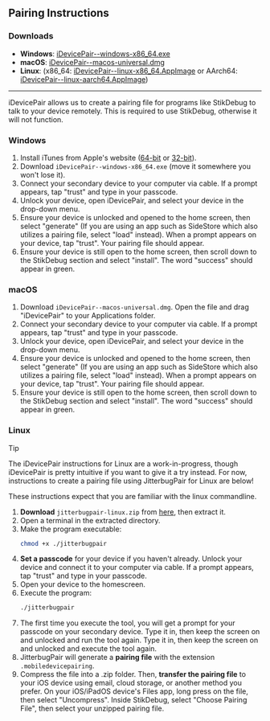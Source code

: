 ## Pairing Instructions

### Downloads
- **Windows**: [iDevicePair--windows-x86_64.exe](https://github.com/jkcoxson/idevice_pair/releases/latest/download/iDevicePair--windows-x86_64.exe)
- **macOS**: [iDevicePair--macos-universal.dmg](https://github.com/jkcoxson/idevice_pair/releases/latest/download/iDevicePair--macos-universal.dmg)
- **Linux**: (x86_64: [iDevicePair--linux-x86_64.AppImage](https://github.com/jkcoxson/idevice_pair/releases/latest/download/iDevicePair--linux-x86_64.AppImage) or AArch64: [iDevicePair--linux-aarch64.AppImage](https://github.com/jkcoxson/idevice_pair/releases/latest/download/iDevicePair--linux-aarch64.AppImage))
---

iDevicePair allows us to create a pairing file for programs like StikDebug to talk to your device remotely. This is required to use StikDebug, otherwise it will not function.

### Windows

1. Install iTunes from Apple's website ([64-bit](https://apple.com/itunes/download/win64) or [32-bit](https://apple.com/itunes/download/win32)).
2. Download `iDevicePair--windows-x86_64.exe` (move it somewhere you won't lose it).
3. Connect your secondary device to your computer via cable. If a prompt appears, tap "trust" and type in your passcode.
4. Unlock your device, open iDevicePair, and select your device in the drop-down menu.
5. Ensure your device is unlocked and opened to the home screen, then select "generate" (If you are using an app such as SideStore which also utilizes a pairing file, select "load" instead). When a prompt appears on your device, tap "trust". Your pairing file should appear.
6. Ensure your device is still open to the home screen, then scroll down to the StikDebug section and select "install". The word "success" should appear in green.

### macOS

1. Download `iDevicePair--macos-universal.dmg`. Open the file and drag "iDevicePair" to your Applications folder.
3. Connect your secondary device to your computer via cable. If a prompt appears, tap "trust" and type in your passcode.
4. Unlock your device, open iDevicePair, and select your device in the drop-down menu.
5. Ensure your device is unlocked and opened to the home screen, then select "generate" (If you are using an app such as SideStore which also utilizes a pairing file, select "load" instead). When a prompt appears on your device, tap "trust". Your pairing file should appear.
6. Ensure your device is still open to the home screen, then scroll down to the StikDebug section and select "install". The word "success" should appear in green.

### Linux

> [!TIP]
> The iDevicePair instructions for Linux are a work-in-progress, though iDevicePair is pretty intuitive if you want to give it a try instead. For now, instructions to create a pairing file using JitterbugPair for Linux are below!

These instructions expect that you are familiar with the linux commandline.

1. **Download** `jitterbugpair-linux.zip` from [here](https://github.com/osy/Jitterbug/releases/download/v1.3.1/jitterbugpair-linux.zip), then extract it.
2. Open a terminal in the extracted directory.
3. Make the program executable:
   ```bash
   chmod +x ./jitterbugpair
   ```
4. **Set a passcode** for your device if you haven't already. Unlock your device and connect it to your computer via cable. If a prompt appears, tap "trust" and type in your passcode.
5. Open your device to the homescreen.
6. Execute the program:
   ```bash
   ./jitterbugpair
   ```
7. The first time you execute the tool, you will get a prompt for your passcode on your secondary device. Type it in, then keep the screen on and unlocked and run the tool again. Type it in, then keep the screen on and unlocked and execute the tool again.
8. JitterbugPair will generate a **pairing file** with the extension `.mobiledevicepairing`.
9. Compress the file into a .zip folder. Then, **transfer the pairing file** to your iOS device using email, cloud storage, or another method you prefer. On your iOS/iPadOS device's Files app, long press on the file, then select "Uncompress". Inside StikDebug, select "Choose Pairing File", then select your unzipped pairing file.